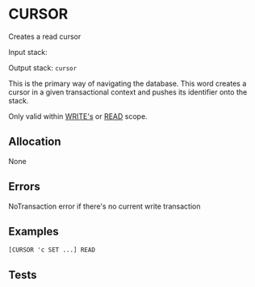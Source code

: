 # CURSOR

Creates a read cursor

Input stack: 

Output stack: `cursor`

This is the primary way of navigating the database. This word
creates a cursor in a given transactional context and pushes its
identifier onto the stack.

Only valid within [WRITE's](WRITE.md) or [READ](READ.md) scope.

## Allocation

None

## Errors

NoTransaction error if there's no current write transaction

## Examples

```
[CURSOR 'c SET ...] READ
```

## Tests

